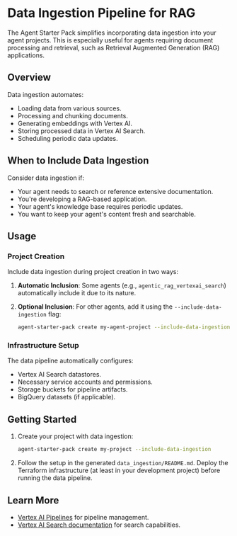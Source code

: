 # Data Ingestion Pipeline for RAG

The Agent Starter Pack simplifies incorporating data ingestion into your agent projects. This is especially useful for agents requiring document processing and retrieval, such as Retrieval Augmented Generation (RAG) applications.

## Overview

Data ingestion automates:

-   Loading data from various sources.
-   Processing and chunking documents.
-   Generating embeddings with Vertex AI.
-   Storing processed data in Vertex AI Search.
-   Scheduling periodic data updates.

## When to Include Data Ingestion

Consider data ingestion if:

-   Your agent needs to search or reference extensive documentation.
-   You're developing a RAG-based application.
-   Your agent's knowledge base requires periodic updates.
-   You want to keep your agent's content fresh and searchable.

## Usage

### Project Creation

Include data ingestion during project creation in two ways:

1.  **Automatic Inclusion**: Some agents (e.g., `agentic_rag_vertexai_search`) automatically include it due to its nature.

2.  **Optional Inclusion**: For other agents, add it using the `--include-data-ingestion` flag:

    ```bash
    agent-starter-pack create my-agent-project --include-data-ingestion
    ```

### Infrastructure Setup

The data pipeline automatically configures:

-   Vertex AI Search datastores.
-   Necessary service accounts and permissions.
-   Storage buckets for pipeline artifacts.
-   BigQuery datasets (if applicable).

## Getting Started

1.  Create your project with data ingestion:

    ```bash
    agent-starter-pack create my-project --include-data-ingestion
    ```

2.  Follow the setup in the generated `data_ingestion/README.md`. Deploy the Terraform infrastructure (at least in your development project) before running the data pipeline.

## Learn More

-   [Vertex AI Pipelines](https://cloud.google.com/vertex-ai/docs/pipelines/introduction) for pipeline management.
-   [Vertex AI Search documentation](https://cloud.google.com/generative-ai-app-builder/docs/enterprise-search-introduction) for search capabilities.
